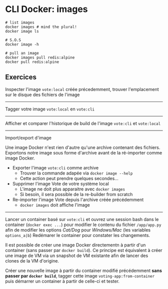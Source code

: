 # CLI Docker: images

```
# list images
docker images # mind the plural!
docker image ls

# S.O.S
docker image -h

# pull an image
docker images pull redis:alpine
docker pull redis:alpine
```

## Exercices

Inspecter l'image `vote:local` créée précedemment, trouver l'emplacement sur le disque des fichiers de l'image

---

Tagger votre image `vote:local` en `vote:cli`  

---

Afficher et comparer l'historique de build de l'image `vote:cli` et `vote:local`

---

Import/export d'image

Une image Docker n'est rien d'autre qu'une archive contenant des fichiers. Exportons notre image sous forme d'archive avant de la ré-importer comme image Docker.

- Exporter l'image `vote:cli` comme archive
    - Trouver la commande adapée via `docker image --help`
    - Cette action peut prendre quelques secondes...
- Supprimer l'image Vote de votre système local
    - L'image ne doit plus apparaitre avec `docker images`
    - Si besoin, il sera possible de la re-builder from scratch
- Re-importer l'image Vote depuis l'archive créée précédemment
    - `docker images` doit affiche l'image

---

Lancer un container basé sur `vote:cli` et ouvrez une session bash dans le container (`docker exec ...`) pour modifier le contenu du fichier `/app/app.py` afin de modifier les options *Cat/Dog* pour *Windows/Mac* (les variables `options_a|b`) Redémarer le container pour constater les changements.

Il est possible de créer une image Docker directementn à partir d'un container (sans passer par `docker build`). Ce principe est équivalent à créer une image de VM via un snapshot de VM existante afin de lancer des clones de la VM d'origine.

Créer une nouvelle image à partir du container modifié précédemment **sans passer par `docker build`**, tagger cette image `voting-app:from-container` puis démarrer un container à partir de celle-ci et tester.

